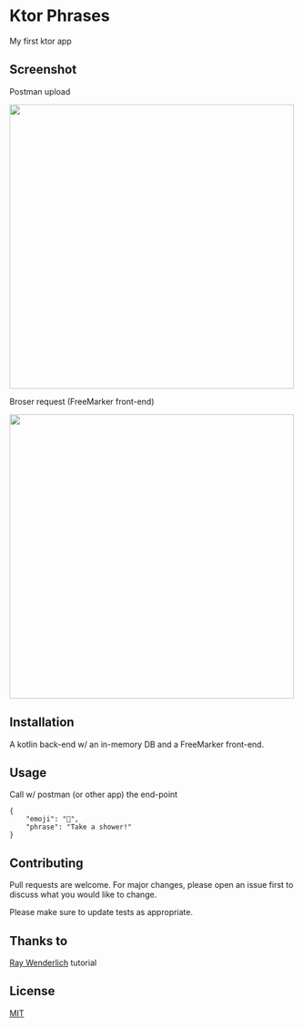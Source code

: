 # Ktor Phrases
My first ktor app

## Screenshot

Postman upload

<img src="https://www.datocms-assets.com/16708/1571696473-postmanresponse.png"  width="500">


Broser request (FreeMarker front-end)

<img src="https://www.datocms-assets.com/16708/1571696475-selectparser.png"  width="500">

## Installation

A kotlin back-end w/ an in-memory DB and a FreeMarker front-end.

## Usage

Call w/ postman (or other app) the end-point 

```
{
	"emoji": "🚿",
	"phrase": "Take a shower!"
}
```

## Contributing
Pull requests are welcome. For major changes, please open an issue first to discuss what you would like to change.

Please make sure to update tests as appropriate.

## Thanks to

[Ray Wenderlich](https://www.raywenderlich.com/2885892-server-side-kotlin-with-ktor) tutorial 

## License
[MIT](https://choosealicense.com/licenses/mit/)
